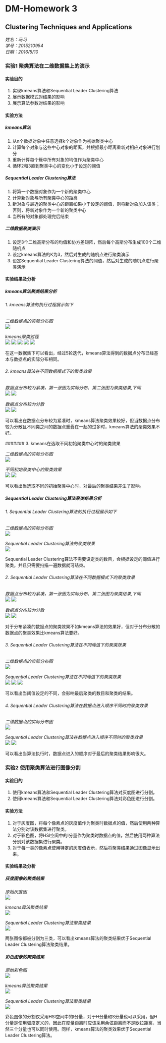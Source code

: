 # DM-Homework 3
## Clustering Techniques and Applications

*姓名：马习*   
*学号：2015210954*   
*日期：2016/5/10*


### 实验1 聚类算法在二维数据集上的演示
#### 实验目的

1. 实现kmeans算法和Sequential Leader Clustering算法
2. 展示数据模式对结果的影响
3. 展示算法参数对结果的影响

#### 实验方法
##### kmeans算法

1. 从n个数据对象中任意选择k个对象作为初始聚类中心
2. 计算每个对象与这些中心对象的距离，并根据最小距离重新对相应对象进行划分
3. 重新计算每个簇中所有对象的均值作为聚类中心
4. 循环2和3直到聚类中心的变化小于设定的阈值

##### Sequential Leader Clustering算法

1. 将第一个数据对象作为一个新的聚类中心
2. 计算新对象与所有聚类中心的距离
3. 新对象与最近的聚类中心的距离如果小于设定的阈值，则将新对象加入该类；否则，将新对象作为一个新的聚类中心
4. 当所有的对象都处理完后结束

##### 二维数据聚类演示

1. 设定3个二维高斯分布的均值和协方差矩阵，然后每个高斯分布生成100个二维随机点
2. 设定kmeans算法的K为3，然后对生成的随机点进行聚类演示
3. 设定Sequential Leader Clustering算法的阈值，然后对生成的随机点进行聚类演示

#### 实验结果及分析
##### kmeans算法聚类结果分析
###### 1. kmeans算法的执行过程展示如下

*二维数据点的实际分布图*   
![](https://github.com/mxmaxi007/Clustering/raw/master/Clustering/source_1.jpg)

*kmeans聚类过程*   
![](https://github.com/mxmaxi007/Clustering/raw/master/Clustering/km_it1_1.jpg)
![](https://github.com/mxmaxi007/Clustering/raw/master/Clustering/km_it2_1.jpg)
![](https://github.com/mxmaxi007/Clustering/raw/master/Clustering/km_it3_1.jpg)
![](https://github.com/mxmaxi007/Clustering/raw/master/Clustering/km_it4_1.jpg)
![](https://github.com/mxmaxi007/Clustering/raw/master/Clustering/km_it5_1.jpg)

在这一数据集下可以看出，经过5轮迭代，kmeans算法得到的数据点分布已经基本与数据点的实际分布相同。

###### 2. kmeans算法在不同数据模式下的聚类效果

*数据点分布较为紧凑，第一张图为实际分布，第二张图为聚类结果,下同*   
![](https://github.com/mxmaxi007/Clustering/raw/master/Clustering/source_1.jpg)
![](https://github.com/mxmaxi007/Clustering/raw/master/Clustering/km_it5_1.jpg)

*数据点分布较为分散*   
![](https://github.com/mxmaxi007/Clustering/raw/master/Clustering/source_2.jpg)
![](https://github.com/mxmaxi007/Clustering/raw/master/Clustering/km_shape_2.jpg)

可以看出在数据点分布较为紧凑时，kmeans算法聚类效果较好，但当数据点分布较为分散且不同类之间的数据点重叠在一起的过多时，kmeans算法的聚类效果不好。

####### 3. kmeans在选取不同初始聚类中心时的聚类效果

*二维数据点的实际分布图*   
![](https://github.com/mxmaxi007/Clustering/raw/master/Clustering/source_2.jpg)

*不同初始聚类中心的聚类效果*   
![](https://github.com/mxmaxi007/Clustering/raw/master/Clustering/km_shape_2.jpg)
![](https://github.com/mxmaxi007/Clustering/raw/master/Clustering/km_para_2.jpg)

可以看出当选取不同的初始聚类中心时，对最后的聚类结果差生了影响。

##### Sequential Leader Clustering算法聚类结果分析
###### 1. Sequential Leader Clustering算法的执行过程展示如下

*二维数据点的实际分布图*   
![](https://github.com/mxmaxi007/Clustering/raw/master/Clustering/source_1.jpg)

*Sequential Leader Clustering算法的聚类效果*   
![](https://github.com/mxmaxi007/Clustering/raw/master/Clustering/slc_th5_1.jpg)

Sequential Leader Clustering算法不需要设定类的数目，会根据设定的阈值进行聚类，并且只需要扫描一遍数据就可结束。

###### 2. Sequential Leader Clustering算法在不同数据模式下的聚类效果

*数据点分布较为紧凑，第一张图为实际分布，第二张图为聚类结果,下同*   
![](https://github.com/mxmaxi007/Clustering/raw/master/Clustering/source_1.jpg)
![](https://github.com/mxmaxi007/Clustering/raw/master/Clustering/slc_th5_1.jpg)

*数据点分布较为分散*   
![](https://github.com/mxmaxi007/Clustering/raw/master/Clustering/source_2.jpg)
![](https://github.com/mxmaxi007/Clustering/raw/master/Clustering/slc_shape_2.jpg)

对于分布紧凑的数据点的聚类效果不如kmeans算法的效果好，但对于分布分散的数据点的聚类效果比kmeans算法要好。


###### 3. Sequential Leader Clustering算法在不同阈值下的聚类效果

*二维数据点的实际分布图*   
![](https://github.com/mxmaxi007/Clustering/raw/master/Clustering/source_1.jpg)

*Sequential Leader Clustering算法在不同阈值下的聚类效果*   
![](https://github.com/mxmaxi007/Clustering/raw/master/Clustering/slc_th3_1.jpg)
![](https://github.com/mxmaxi007/Clustering/raw/master/Clustering/slc_th4_1.jpg)
![](https://github.com/mxmaxi007/Clustering/raw/master/Clustering/slc_th5_1.jpg)

可以看出当阈值设定的不同，会影响最后聚类的数目和聚类的结果。


###### 4. Sequential Leader Clustering算法在数据点进入顺序不同时的聚类效果

*二维数据点的实际分布图*   
![](https://github.com/mxmaxi007/Clustering/raw/master/Clustering/source_2.jpg)

*Sequential Leader Clustering算法在数据点进入顺序不同时的聚类效果*   
![](https://github.com/mxmaxi007/Clustering/raw/master/Clustering/slc_shape_2.jpg)
![](https://github.com/mxmaxi007/Clustering/raw/master/Clustering/slc_para_2.jpg)

可以看出当算法执行时，数据点进入的顺序对于最后的聚类结果影响很大。

### 实验2 使用聚类算法进行图像分割
#### 实验目的

1. 使用kmeans算法和Sequential Leader Clustering算法对灰度图进行分割。
2. 使用kmeans算法和Sequential Leader Clustering算法对彩色图进行分割。

#### 实验方法

1. 对于灰度图，将每个像素点的灰度值作为聚类时数据点的值，然后使用两种算法分别对该数据集进行聚类。
2. 对于彩色图，将HSI空间中的I分量作为聚类时数据点的值，然后使用两种算法分别对该数据集进行聚类。
3. 对于每一类的像素点使用特定的灰度值表示，然后将聚类结果通过图像显示出来。

#### 实验结果及分析
##### 灰度图像的聚类结果

*原始灰度图*   
![](https://github.com/mxmaxi007/Clustering/raw/master/Clustering/lena_gray.jpg)

*kmeans算法聚类结果*   
![](https://github.com/mxmaxi007/Clustering/raw/master/Clustering/lena_gray_km.jpg)

*Sequential Leader Clustering算法聚类结果*   
![](https://github.com/mxmaxi007/Clustering/raw/master/Clustering/lena_gray_slc.jpg)

两张图像都被分割为三类，可以看出kmeans算法的聚类结果优于Sequential Leader Clustering算法聚类结果。

##### 彩色图像的聚类结果
*原始彩色图*   
![](https://github.com/mxmaxi007/Clustering/raw/master/Clustering/lena.png)

*kmeans算法聚类结果*   
![](https://github.com/mxmaxi007/Clustering/raw/master/Clustering/lena_km.jpg)

*Sequential Leader Clustering算法聚类结果*   
![](https://github.com/mxmaxi007/Clustering/raw/master/Clustering/lena_slc.jpg)

彩色图像的分割仅采用HSI空间中的I分量，对于H分量和S分量也可以采用，但H分量是使用弧度定义的，因此在度量距离时应该采用余弦距离而不是欧拉距离，当然三个分量也可以同时使用。同样，kmeans算法的聚类效果优于Sequential Leader Clustering算法。
